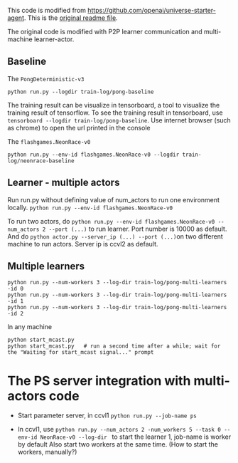This code is modified from https://github.com/openai/universe-starter-agent. This is the [original readme file](readme_a3c.md).

The original code is modified with P2P learner communication and multi-machine learner-actor.

## Baseline

The `PongDeterministic-v3`

```shell
python run.py --logdir train-log/pong-baseline
```

The training result can be visualize in tensorboard, a tool to visualize the training result of tensorflow. To see the training result in tensorboard, use `tensorboard --logdir train-log/pong-baseline`. Use internet browser (such as chrome) to open the url printed in the console

The `flashgames.NeonRace-v0`

```shell
python run.py --env-id flashgames.NeonRace-v0 --logdir train-log/neonrace-baseline
```


## Learner - multiple actors
Run run.py without defining value of num_actors to run one environment locally. `python run.py --env-id flashgames.NeonRace-v0`

To run two actors, do `python run.py --env-id flashgames.NeonRace-v0 --num_actors 2 --port (...)` to run learner. Port number is 10000 as default. And do `python actor.py --server_ip (...) --port (...)`on two different machine to run actors. Server ip is ccvl2 as default.

## Multiple learners
```shell
python run.py --num-workers 3 --log-dir train-log/pong-multi-learners -id 0
python run.py --num-workers 3 --log-dir train-log/pong-multi-learners -id 1
python run.py --num-workers 3 --log-dir train-log/pong-multi-learners -id 2
```

In any machine
```shell
python start_mcast.py
python start_mcast.py   # run a second time after a while; wait for the "Waiting for start_mcast signal..." prompt
```

The PS server integration with multi-actors code
================================================

- Start parameter server, in ccvl1
`python run.py --job-name ps`

- In ccvl1, use
`python run.py --num_actors 2 -num_workers 5 --task 0 --env-id NeonRace-v0 --log-dir ` 
to start the learner 1, job-name is worker by default
Also start two workers at the same time.  (How to start the workers, manually?)
